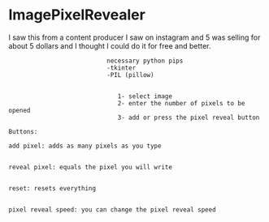 # ImagePixelRevealer
I saw this from a content producer I saw on instagram and 5 was selling for about 5 dollars and I thought I could do it for free and better.











                               necessary python pips
                               -tkinter
                               -PIL (pillow)


                                  1- select image
                                  2- enter the number of pixels to be opened
                                  3- add or press the pixel reveal button
                                                                                          Buttons:
                                                                                                add pixel: adds as many pixels as you type

                                                                                                reveal pixel: equals the pixel you will write

                                                                                                reset: resets everything

                                                                                                pixel reveal speed: you can change the pixel reveal speed
